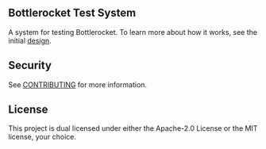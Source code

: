 ## Bottlerocket Test System

A system for testing Bottlerocket.
To learn more about how it works, see the initial [design](design/DESIGN.md).

## Security

See [CONTRIBUTING](CONTRIBUTING.md#security-issue-notifications) for more information.

## License

This project is dual licensed under either the Apache-2.0 License or the MIT license, your choice.

